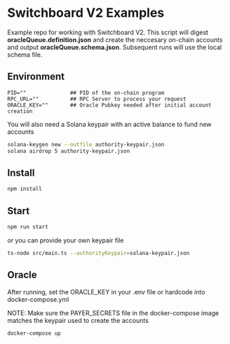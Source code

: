 # Switchboard V2 Examples

Example repo for working with Switchboard V2. This script will digest **oracleQueue.definition.json** and create the neccesary on-chain accounts and output **oracleQueue.schema.json**. Subsequent runs will use the local schema file.

## Environment

```env
PID=""              ## PID of the on-chain program
RPC_URL=""          ## RPC Server to process your request
ORACLE_KEY=""       ## Oracle Pubkey needed after initial account creation
```

You will also need a Solana keypair with an active balance to fund new accounts

```bash
solana-keygen new --outfile authority-keypair.json
solana airdrop 5 authority-keypair.json
```

## Install

```bash
npm install
```

## Start

```bash
npm run start
```

or you can provide your own keypair file

```bash
ts-node src/main.ts --authorityKeypair=solana-keypair.json
```

## Oracle

After running, set the ORACLE_KEY in your .env file or hardcode into docker-compose.yml

NOTE: Make sure the PAYER_SECRETS file in the docker-compose image matches the keypair used to create the accounts

```bash
docker-compose up
```
